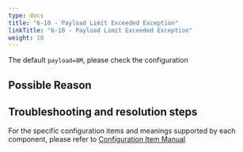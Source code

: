 ```yaml
---
type: docs
title: "6-10 - Payload Limit Exceeded Exception"
linkTitle: "6-10 - Payload Limit Exceeded Exception"
weight: 10
---
```

The default `payload=8M`, please check the configuration

## Possible Reason


## Troubleshooting and resolution steps

For the specific configuration items and meanings supported by each component, please refer to [Configuration Item Manual](/en/docs3-v2/java-sdk/reference-manual/config/properties/)

<p style="margin-top: 3rem;"> </p>